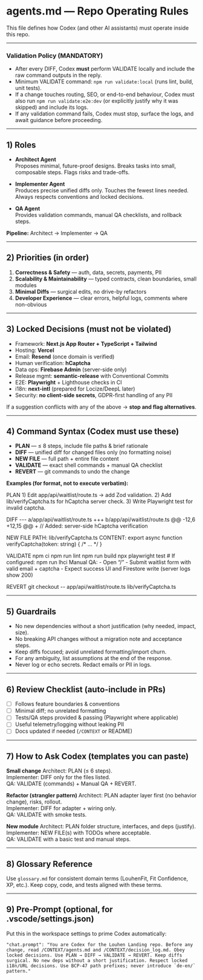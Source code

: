 # agents.md — Repo Operating Rules

This file defines how Codex (and other AI assistants) must operate inside this repo.

---

### Validation Policy (MANDATORY)
- After every DIFF, Codex **must** perform VALIDATE locally and include the raw command outputs in the reply.
- Minimum VALIDATE command: `npm run validate:local` (runs lint, build, unit tests).
- If a change touches routing, SEO, or end-to-end behaviour, Codex must also run `npm run validate:e2e:dev` (or explicitly justify why it was skipped) and include its logs.
- If any validation command fails, Codex must stop, surface the logs, and await guidance before proceeding.

---

## 1) Roles

- **Architect Agent**  
  Proposes minimal, future-proof designs. Breaks tasks into small, composable steps. Flags risks and trade-offs.

- **Implementer Agent**  
  Produces precise unified diffs only. Touches the fewest lines needed. Always respects conventions and locked decisions.

- **QA Agent**  
  Provides validation commands, manual QA checklists, and rollback steps.

**Pipeline:** Architect → Implementer → QA

---

## 2) Priorities (in order)

1. **Correctness & Safety** — auth, data, secrets, payments, PII  
2. **Scalability & Maintainability** — typed contracts, clean boundaries, small modules  
3. **Minimal Diffs** — surgical edits, no drive-by refactors  
4. **Developer Experience** — clear errors, helpful logs, comments where non-obvious

---

## 3) Locked Decisions (must not be violated)

- Framework: **Next.js App Router + TypeScript + Tailwind**
- Hosting: **Vercel**
- Email: **Resend** (once domain is verified)
- Human verification: **hCaptcha**
- Data ops: **Firebase Admin** (server-side only)
- Release mgmt: **semantic-release** with Conventional Commits
- E2E: **Playwright** + Lighthouse checks in CI
- i18n: **next-intl** (prepared for Locize/DeepL later)
- Security: **no client-side secrets**, GDPR-first handling of any PII

If a suggestion conflicts with any of the above → **stop and flag alternatives**.

---

## 4) Command Syntax (Codex must use these)

- **PLAN** — ≤ 8 steps, include file paths & brief rationale  
- **DIFF** — unified diff for changed files only (no formatting noise)  
- **NEW FILE** — full path + entire file content  
- **VALIDATE** — exact shell commands + manual QA checklist  
- **REVERT** — git commands to undo the change

**Examples (for format, not to execute verbatim):**

PLAN
    1) Edit app/api/waitlist/route.ts → add Zod validation.
    2) Add lib/verifyCaptcha.ts for hCaptcha server check.
    3) Write Playwright test for invalid captcha.

DIFF
    --- a/app/api/waitlist/route.ts
    +++ b/app/api/waitlist/route.ts
    @@ -12,6 +12,15 @@
    + // Added: server-side hCaptcha verification

NEW FILE
    PATH: lib/verifyCaptcha.ts
    CONTENT:
      export async function verifyCaptcha(token: string) { /* … */ }

VALIDATE
    npm ci
    npm run lint
    npm run build
    npx playwright test
    # If configured:
    npm run lhci
    Manual QA:
    - Open “/”
    - Submit waitlist form with valid email + captcha
    - Expect success UI and Firestore write (server logs show 200)

REVERT
    git checkout -- app/api/waitlist/route.ts lib/verifyCaptcha.ts

---

## 5) Guardrails

- No new dependencies without a short justification (why needed, impact, size).
- No breaking API changes without a migration note and acceptance steps.
- Keep diffs focused; avoid unrelated formatting/import churn.
- For any ambiguity, list assumptions at the end of the response.
- Never log or echo secrets. Redact emails or PII in logs.

---

## 6) Review Checklist (auto-include in PRs)

- [ ] Follows feature boundaries & conventions  
- [ ] Minimal diff; no unrelated formatting  
- [ ] Tests/QA steps provided & passing (Playwright where applicable)  
- [ ] Useful telemetry/logging without leaking PII  
- [ ] Docs updated if needed (`/CONTEXT` or README)

---

## 7) How to Ask Codex (templates you can paste)

**Small change**
    Architect: PLAN (≤ 6 steps).  
    Implementer: DIFF only for the files listed.  
    QA: VALIDATE (commands) + Manual QA + REVERT.

**Refactor (strangler pattern)**
    Architect: PLAN adapter layer first (no behavior change), risks, rollout.  
    Implementer: DIFF for adapter + wiring only.  
    QA: VALIDATE with smoke tests.

**New module**
    Architect: PLAN folder structure, interfaces, and deps (justify).  
    Implementer: NEW FILE(s) with TODOs where acceptable.  
    QA: VALIDATE with a basic test and manual steps.

---

## 8) Glossary Reference

Use `glossary.md` for consistent domain terms (LouhenFit, Fit Confidence, XP, etc.). Keep copy, code, and tests aligned with these terms.

---

## 9) Pre-Prompt (optional, for .vscode/settings.json)

Put this in the workspace settings to prime Codex automatically:

    "chat.prompt": "You are Codex for the Louhen Landing repo. Before any change, read /CONTEXT/agents.md and /CONTEXT/decision_log.md. Obey locked decisions. Use PLAN → DIFF → VALIDATE → REVERT. Keep diffs surgical. No new deps without a short justification. Respect locked i18n/URL decisions. Use BCP-47 path prefixes; never introduce `de-en/` pattern."
